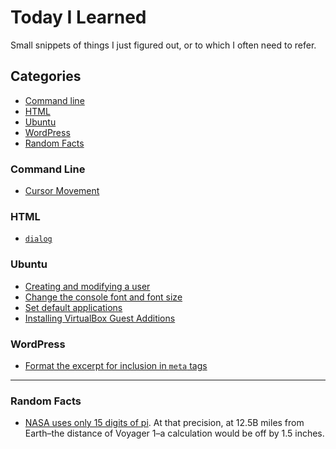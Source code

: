# Today I Learned
Small snippets of things I just figured out, or to which I often need to refer.

## Categories

* [Command line](#command-line)
* [HTML](#html)
* [Ubuntu](#ubuntu)
* [WordPress](#wordpress)
* [Random Facts](#random-facts)

### Command Line
* [Cursor Movement](cli/cursor-movement.md)

### HTML
* [`dialog`](html/dialog.md)

### Ubuntu
* [Creating and modifying a user](ubuntu/creating-and-modifying-a-user.md)
* [Change the console font and font size](ubuntu/change-the-console-font-and-size.md)
* [Set default applications](ubuntu/set-default-applications.md)
* [Installing VirtualBox Guest Additions](ubuntu/virtualbox-guest-additions.md)

### WordPress
* [Format the excerpt for inclusion in `meta` tags](wordpress/format-excerpt-for-meta.md)

---

### Random Facts
* [NASA uses only 15 digits of pi](http://www.vox.com/2016/4/2/11350518/nasa-digits-pi). At that precision, at 12.5B miles from Earth–the distance of Voyager 1–a calculation would be off by 1.5 inches.

